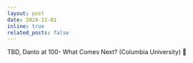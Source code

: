 ```yaml
---
layout: post
date: 2024-11-01
inline: true
related_posts: false
---
```


TBD, Danto at 100- What Comes Next? (Columbia University) 🗽
